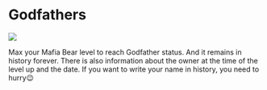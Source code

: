 # Godfathers

![](../../.gitbook/assets/godfathers_bears.png)

Max your Mafia Bear level to reach Godfather status. And it remains in history forever. There is also information about the owner at the time of the level up and the date. If you want to write your name in history, you need to hurry😉
